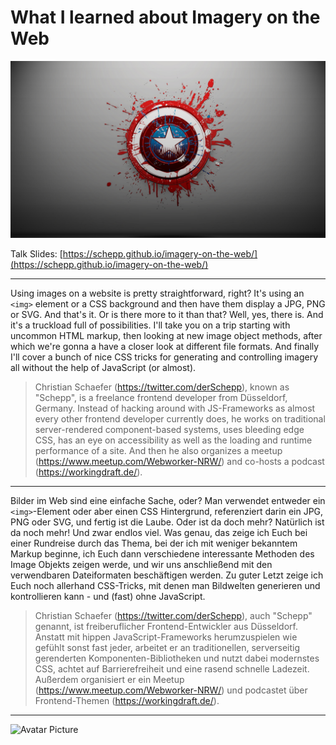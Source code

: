 What I learned about Imagery on the Web
======

![Cover Image](images/captain-america-shield.jpg)

Talk Slides: [https://schepp.github.io/imagery-on-the-web/](https://schepp.github.io/imagery-on-the-web/)

---

Using images on a website is pretty straightforward, right? It's using an `<img>` element or a CSS background and then have them display a JPG, PNG or SVG. And that's it. Or is there more to it than that? Well, yes, there is. And it's a truckload full of possibilities. I'll take you on a trip starting with uncommon HTML markup, then looking at new image object methods, after which we're gonna a have a closer look at different file formats. And finally I'll cover a bunch of nice CSS tricks for generating and controlling imagery all without the help of JavaScript (or almost).

> Christian Schaefer (https://twitter.com/derSchepp), known as "Schepp", is a freelance frontend developer from Düsseldorf, Germany. Instead of hacking around with JS-Frameworks as almost every other frontend developer currently does, he works on traditional server-rendered component-based systems, uses bleeding edge CSS, has an eye on accessibility as well as the loading and runtime performance of a site. And then he also organizes a meetup (https://www.meetup.com/Webworker-NRW/) and co-hosts a podcast (https://workingdraft.de/).

---

Bilder im Web sind eine einfache Sache, oder? Man verwendet entweder ein `<img>`-Element oder aber einen CSS Hintergrund, referenziert darin ein JPG, PNG oder SVG, und fertig ist die Laube. Oder ist da doch mehr? Natürlich ist da noch mehr! Und zwar endlos viel. Was genau, das zeige ich Euch bei einer Rundreise durch das Thema, bei der ich mit weniger bekanntem Markup beginne, ich Euch dann verschiedene interessante Methoden des Image Objekts zeigen werde, und wir uns anschließend mit den verwendbaren Dateiformaten beschäftigen werden. Zu guter Letzt zeige ich Euch noch allerhand CSS-Tricks, mit denen man Bildwelten generieren und kontrollieren kann - und (fast) ohne JavaScript.  

> Christian Schaefer (https://twitter.com/derSchepp), auch "Schepp" genannt, ist freiberuflicher Frontend-Entwickler aus Düsseldorf. Anstatt mit hippen JavaScript-Frameworks herumzuspielen wie gefühlt sonst fast jeder, arbeitet er an traditionellen, serverseitig gerenderten Komponenten-Bibliotheken und nutzt dabei modernstes CSS, achtet auf Barrierefreiheit und eine rasend schnelle Ladezeit. Außerdem organisiert er ein Meetup (https://www.meetup.com/Webworker-NRW/) und podcastet über Frontend-Themen (https://workingdraft.de/).

---

![Avatar Picture](https://s.gravatar.com/avatar/7096dcb1690ef7418c4e94518f2fed31?s=200) 
 
